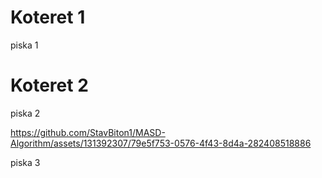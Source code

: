 # Koteret 1
piska 1

# Koteret 2
piska 2

https://github.com/StavBiton1/MASD-Algorithm/assets/131392307/79e5f753-0576-4f43-8d4a-282408518886

piska 3
